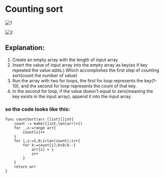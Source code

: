 # Counting sort

![1](https://user-images.githubusercontent.com/71340325/180841747-caa6ec51-b963-42cf-8345-9678f4d1afd8.jpg)

![2](https://user-images.githubusercontent.com/71340325/180841751-2d010446-614e-4a21-bbb8-50eb88d5cc44.jpg)



##  Explanation:
1. Create an empty array with the length of input array
2. Insert the value of input array into the empty array as key(so if key repeated the value adds.) Which accomplishes the first step of counting sort(count the number of value)
3. Run the array with two for loops, the first for loop represents the key(1-10), and the second for loop represents the count of that key.
4. In the second for loop, if the value doesn't equal to zero(meaning the key exists in the input array), append it into the input array.

### so the code looks like this:
```
func countSort(arr []int)[]int{
    count := make([]int,len(arr)+1)
    for _,x:=range arr{
        count[x]++
    }
    for i,z:=1,0;i<len(count);i++{
        for k:=count[i];k>0;k--{
            arr[z] = i
            z++
        }
    }
    return arr
}
```

